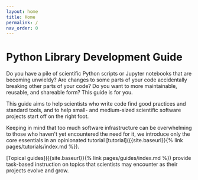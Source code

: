 ```yaml
---
layout: home
title: Home
permalink: /
nav_order: 0
---
```


# Python Library Development Guide

Do you have a pile of scientific Python scripts or Jupyter notebooks that are
becoming unwieldy? Are changes to some parts of your code accidentally breaking
other parts of your code? Do you want to more maintainable, reusable, and
shareable form? This guide is for you.

This guide aims to help scientists who write code find good practices and
standard tools, and to help small- and medium-sized scientific software projects
start off on the right foot.

Keeping in mind that too much software infrastructure can be overwhelming to
those who haven't yet encountered the need for it, we introduce only the core
essentials in an opinionated tutorial
[tutorial]({{site.baseurl}}{% link pages/tutorials/index.md %}).

[Topical guides]({{site.baseurl}}{% link pages/guides/index.md %}) provide
task-based instruction on topics that scientists may encounter as their projects
evolve and grow.
